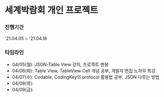 
# 세계박람회 개인 프로젝트
### 진행기간
'21.04.05 ~ '21.04.18
### 타임라인
- 04/05(월): JSON-Table View 강의, 프로젝트 멘붕
- 04/06(화): Table View, TableView Cell 개념 공부, 개발자 면접 노하우 특강
- 04/07(수): Codable, CodingKey의 protocol 활용법 공부, JSON 다루는 방법
- 04/08(목):
- 04/09(금):

